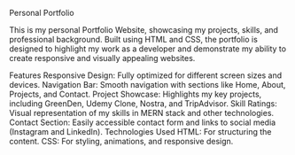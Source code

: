 Personal Portfolio

This is my personal Portfolio Website, showcasing my projects, skills, and professional background. Built using HTML and CSS, the portfolio is designed to highlight my work as a developer and demonstrate my ability to create responsive and visually appealing websites.

Features
Responsive Design: Fully optimized for different screen sizes and devices.
Navigation Bar: Smooth navigation with sections like Home, About, Projects, and Contact.
Project Showcase: Highlights my key projects, including GreenDen, Udemy Clone, Nostra, and TripAdvisor.
Skill Ratings: Visual representation of my skills in MERN stack and other technologies.
Contact Section: Easily accessible contact form and links to social media (Instagram and LinkedIn).
Technologies Used
HTML: For structuring the content.
CSS: For styling, animations, and responsive design.
